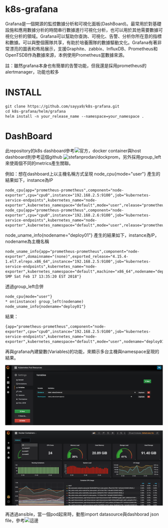 # k8s-grafana

Grafana是一個開源的監控數據分析和可視化面板(DashBoard)。最常用於對基礎設施和應用數據分析的時間串行數據進行可視化分析，也可以用於其他需要數據可視化分析的領域。Grafana可以幫助你查詢、可視化、告警、分析你所在意的指標和數據。可以與整個團隊共享，有助於培養團隊的數據驅動文化。Grafana有著非常漂亮的圖表和佈局展示，支援Graphite、zabbix、InfluxDB、Prometheus和OpenTSDB作為數據來源，本例使用Prometheus當數據來源。

註：雖然grafana本身也有簡單的告警功能，但我還是採用prometheus的alertmanager，功能也較多

INSTALL
=======

```
git clone https://github.com/sayya9/k8s-grafana.git
cd k8s-grafana/helm/grafana
helm install -n your_release_name --namespace=your_namespace .
```

DashBoard
=======

此repository的k8s dashboard參考![官方](https://grafana.com/dashboards)，docker container與host dashboard則參考這個github ![stefanprodan/dockprom](https://github.com/stefanprodan/dockprom)，另外採用group_left來使兩個不同的metrics產生關聯。

例如：想在dashboard上以主機名稱方式呈現
node_cpu{mode="user"} 產生的結果如下，instance為IP

```
node_cpu{app="prometheus-prometheus",component="node-exporter",cpu="cpu0",instance="192.168.2.5:9100",job="kubernetes-service-endpoints",kubernetes_name="node-exporter",kubernetes_namespace="default",mode="user",release="prometheus"}
node_cpu{app="prometheus-prometheus",component="node-exporter",cpu="cpu0",instance="192.168.2.6:9100",job="kubernetes-service-endpoints",kubernetes_name="node-exporter",kubernetes_namespace="default",mode="user",release="prometheus"}
```

node_uname_info{nodename="deploy01"} 產生的結果如下，instance為IP，nodename為主機名稱

```
node_uname_info{app="prometheus-prometheus",component="node-exporter",domainname="(none)",exported_release="4.15.4-1.el7.elrepo.x86_64",instance="192.168.2.5:9100",job="kubernetes-service-endpoints",kubernetes_name="node-exporter",kubernetes_namespace="default",machine="x86_64",nodename="deploy01",release="prometheus",sysname="Linux",version="#1 SMP Sat Feb 17 13:35:20 EST 2018"}
```

透過group_left合併

```
node_cpu{mode="user"} 
* on(instance) group_left(nodename) 
node_uname_info{nodename="deploy01"}
```

結果：

```
{app="prometheus-prometheus",component="node-exporter",cpu="cpu0",instance="192.168.2.5:9100",job="kubernetes-service-endpoints",kubernetes_name="node-exporter",kubernetes_namespace="default",mode="user",nodename="deploy01",release="prometheus"}
```

再與grafana內建變數(Variables)的功能，來顯示多台主機與namespace呈現的結果。

![dashboard1](images/dashboard1.png)

![dashboard2](images/dashboard2.png)

再透過ansible，當一個pod起來時，動態import datasource與dashborad json file，參考![這邊](https://github.com/sayya9/k8s-grafana/tree/master/helm/grafana/imports)


